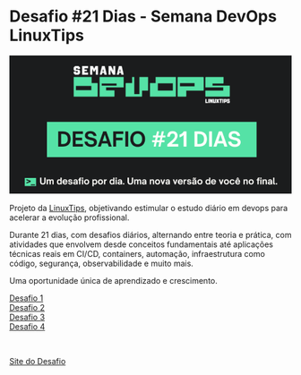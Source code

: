 # Desafio #21 Dias - Semana DevOps LinuxTips

![](.\desafio-21-dias.png)

Projeto da [LinuxTips](https://linuxtips.io/), objetivando estimular o estudo diário em devops para acelerar a evolução profissional.

Durante 21 dias, com desafios diários, alternando entre teoria e prática, com atividades que envolvem desde conceitos fundamentais até aplicações técnicas reais em CI/CD, containers, automação, infraestrutura como código, segurança, observabilidade e muito mais. 

Uma oportunidade única de aprendizado e crescimento. 

[Desafio 1](./Dia-1/dia1.MD)
<br>
[Desafio 2](./Dia-2/dia2.MD)
<br>
[Desafio 3](./Dia-3/dia3.MD)
<br>
[Desafio 4](./Dia-4/dia4.MD)




<br>

[Site do Desafio](https://linuxtips.io/desafio-semana-devops/)
